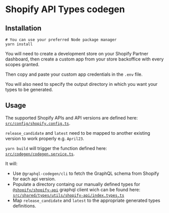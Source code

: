 # Shopify API Types codegen

## Installation

```
# You can use your preferred Node package manager
yarn install
```

You will need to create a development store on your Shopify Partner dashboard, then create a custom app from your store backoffice with every scopes granted.

Then copy and paste your custom app credentials in the `.env` file.

You will also need to specify the output directory in which you want your types to be generated.

## Usage

The supported Shopify APIs and API versions are defined here:
[`src/config/shopify.config.ts`](src/config/shopify.config.ts).

`release_candidate` and `latest` need to be mapped to another existing version to work properly e.g. `April23`.

`yarn build` will trigger the function defined here:
[`src/codegen/codegen.service.ts`](src/codegen/codegen.service.ts).

It will:

- Use `@graphql-codegen/cli` to fetch the GraphQL schema from Shopify for each api version.
- Populate a directory containg our manually defined types for [`@shopify/shopify-api`](https://github.com/Shopify/shopify-api-js) graphql client wich can be found here: [`src/shared/types/utils/shopify-api/index.types.ts`](src/shared/types/utils/shopify-api/index.types.ts)
- Map `release_candidate` and `latest` to the appropriate generated types definitions.
